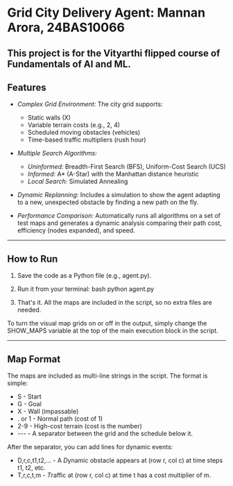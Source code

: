 # Grid City Delivery Agent: Mannan Arora, 24BAS10066

This project is for the Vityarthi flipped course of Fundamentals of AI and ML.
---

## Features

* *Complex Grid Environment:* The city grid supports:
    * Static walls (X)
    * Variable terrain costs (e.g., 2, 4)
    * Scheduled moving obstacles (vehicles)
    * Time-based traffic multipliers (rush hour)

* *Multiple Search Algorithms:*
    * *Uninformed:* Breadth-First Search (BFS), Uniform-Cost Search (UCS)
    * *Informed:* A* (A-Star) with the Manhattan distance heuristic
    * *Local Search:* Simulated Annealing

* *Dynamic Replanning:* Includes a simulation to show the agent adapting to a new, unexpected obstacle by finding a new path on the fly.

* *Performance Comparison:* Automatically runs all algorithms on a set of test maps and generates a dynamic analysis comparing their path cost, efficiency (nodes expanded), and speed.

---

## How to Run

1.  Save the code as a Python file (e.g., agent.py).
2.  Run it from your terminal:
    bash
    python agent.py
    
3.  That's it. All the maps are included in the script, so no extra files are needed.

To turn the visual map grids on or off in the output, simply change the SHOW_MAPS variable at the top of the main execution block in the script.

---

## Map Format

The maps are included as multi-line strings in the script. The format is simple:

* S - Start
* G - Goal
* X - Wall (impassable)
* . or 1 - Normal path (cost of 1)
* 2-9 - High-cost terrain (cost is the number)
* --- - A separator between the grid and the schedule below it.

After the separator, you can add lines for dynamic events:

* D,r,c,t1,t2,... - A *D*ynamic obstacle appears at (row r, col c) at time steps t1, t2, etc.
* T,r,c,t,m - *T*raffic at (row r, col c) at time t has a cost *m*ultiplier of m.
